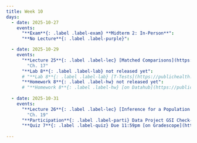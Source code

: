 ```yaml
---
title: Week 10
days:
  - date: 2025-10-27
    events:
      "**Exam**{: .label .label-exam} **Midterm 2: In-Person**":
      "**No Lecture**{: .label .label-purple}":    

  - date: 2025-10-29
    events:
      "**Lecture 25**{: .label .label-lec} [Matched Comparisons](https://ph142-ucb.github.io/fa25/src/lec/Lec_25_Paired-t-test.html) [(Recording)]()": 
        "Ch. 17"
      "**Lab 8**{: .label .label-lab} not released yet":
      # "**Lab 8**{: .label .label-lab} [T-Tests](https://publichealth.datahub.berkeley.edu/hub/user-redirect/git-pull?repo=https%3A%2F%2Fgithub.com%2Fph142-ucb%2Fph142-fa25&urlpath=rstudio%2F&branch=main) (Due Nov 1st)":
      "**Homework 8**{: .label .label-hw} not released yet":
      # "**Homework 8**{: .label .label-hw} [on Datahub](https://publichealth.datahub.berkeley.edu/hub/user-redirect/git-pull?repo=https%3A%2F%2Fgithub.com%2Fph142-ucb%2Fph142-fa25&urlpath=rstudio%2F&branch=main) ":
      
  - date: 2025-10-31
    events:
      "**Lecture 26**{: .label .label-lec} [Inference for a Population Proportion](https://ph142-ucb.github.io/fa25/src/lec/Lec26_Inference-population-proportion.html) [(Recording)]()":
        "Ch. 19"
      "**Participation**{: .label .label-parti} Data Project GSI Check-In":
      "**Quiz 7**{: .label .label-quiz} Due 11:59pm [on Gradescope](https://www.gradescope.com/courses/833518)":
      
---
```

